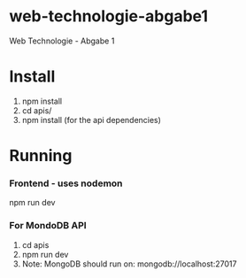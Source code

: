 # web-technologie-abgabe1
Web Technologie - Abgabe 1

# Install
1. npm install
2. cd apis/
3. npm install (for the api dependencies)

# Running

### Frontend - uses nodemon
npm run dev

### For MondoDB API
1. cd apis
2. npm run dev
3. Note: MongoDB should run on: mongodb://localhost:27017
